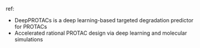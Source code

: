 
ref:
- DeepPROTACs is a deep learning-based targeted degradation predictor for PROTACs
- Accelerated rational PROTAC design via deep learning and molecular simulations
